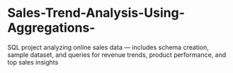# Sales-Trend-Analysis-Using-Aggregations-
SQL project analyzing online sales data — includes schema creation, sample dataset, and queries for revenue trends, product performance, and top sales insights
